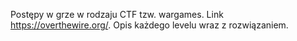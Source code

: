 Postępy w grze w rodzaju CTF tzw. wargames.
Link https://overthewire.org/.
Opis każdego levelu wraz z rozwiązaniem.
